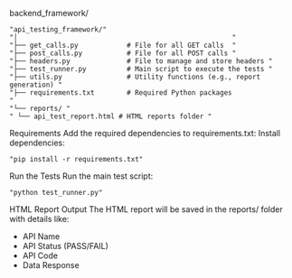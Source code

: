 

backend_framework/ 
    
    "api_testing_framework/"
    "│                                                     "
    "├── get_calls.py            # File for all GET calls  "
    "├── post_calls.py           # File for all POST calls "
    "├── headers.py              # File to manage and store headers "
    "├── test_runner.py          # Main script to execute the tests "
    "├── utils.py                # Utility functions (e.g., report generation) "
    "├── requirements.txt        # Required Python packages                    "
    "└── reports/ "
    " └── api_test_report.html # HTML reports folder "


Requirements
Add the required dependencies to requirements.txt:
Install dependencies:

    "pip install -r requirements.txt"

Run the Tests
Run the main test script:

    "python test_runner.py"


HTML Report Output
The HTML report will be saved in the reports/ folder with details like:

- API Name
- API Status (PASS/FAIL)
- API Code
- Data Response
